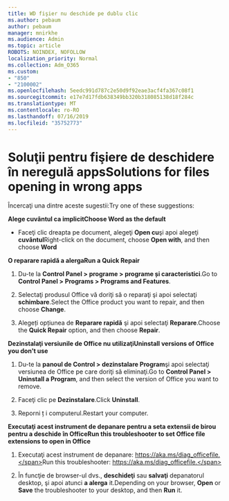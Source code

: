 ```yaml
---
title: WD fişier nu deschide pe dublu clic
ms.author: pebaum
author: pebaum
manager: mnirkhe
ms.audience: Admin
ms.topic: article
ROBOTS: NOINDEX, NOFOLLOW
localization_priority: Normal
ms.collection: Adm_O365
ms.custom:
- "850"
- "2100002"
ms.openlocfilehash: 5eedc991d787c2e50d9f92eae3acf4fa367c08f1
ms.sourcegitcommit: e17e7d17fdb638349bb320b318085138d18f284c
ms.translationtype: MT
ms.contentlocale: ro-RO
ms.lasthandoff: 07/16/2019
ms.locfileid: "35752773"
---
```

# <a name="solutions-for-files-opening-in-wrong-apps"></a><span data-ttu-id="c7867-102">Soluţii pentru fişiere de deschidere în neregulă apps</span><span class="sxs-lookup"><span data-stu-id="c7867-102">Solutions for files opening in wrong apps</span></span>

<span data-ttu-id="c7867-103">Încercaţi una dintre aceste sugestii:</span><span class="sxs-lookup"><span data-stu-id="c7867-103">Try one of these suggestions:</span></span>

<span data-ttu-id="c7867-104">**Alege cuvântul ca implicit**</span><span class="sxs-lookup"><span data-stu-id="c7867-104">**Choose Word as the default**</span></span>

* <span data-ttu-id="c7867-105">Faceţi clic dreapta pe document, alegeţi **Open cu**şi apoi alegeţi **cuvântul**</span><span class="sxs-lookup"><span data-stu-id="c7867-105">Right-click on the document, choose **Open with**, and then choose **Word**</span></span>

<span data-ttu-id="c7867-106">**O reparare rapidă a alerga**</span><span class="sxs-lookup"><span data-stu-id="c7867-106">**Run a Quick Repair**</span></span>

1. <span data-ttu-id="c7867-107">Du-te la **Control Panel > programe > programe și caracteristici**.</span><span class="sxs-lookup"><span data-stu-id="c7867-107">Go to **Control Panel > Programs > Programs and Features**.</span></span>

2. <span data-ttu-id="c7867-108">Selectaţi produsul Office vă doriţi să o reparaţi şi apoi selectaţi **schimbare**.</span><span class="sxs-lookup"><span data-stu-id="c7867-108">Select the Office product you want to repair, and then choose **Change**.</span></span>

3. <span data-ttu-id="c7867-109">Alegeți opțiunea de **Reparare rapidă** şi apoi selectaţi **Reparare**.</span><span class="sxs-lookup"><span data-stu-id="c7867-109">Choose the **Quick Repair** option, and then choose **Repair**.</span></span>

<span data-ttu-id="c7867-110">**Dezinstalaţi versiunile de Office nu utilizaţi**</span><span class="sxs-lookup"><span data-stu-id="c7867-110">**Uninstall versions of Office you don't use**</span></span>

1. <span data-ttu-id="c7867-111">Du-te la **panoul de Control > dezinstalare Program**şi apoi selectaţi versiunea de Office pe care doriţi să eliminaţi.</span><span class="sxs-lookup"><span data-stu-id="c7867-111">Go to **Control Panel > Uninstall a Program**, and then select the version of Office you want to remove.</span></span>

2. <span data-ttu-id="c7867-112">Faceţi clic pe **Dezinstalare**.</span><span class="sxs-lookup"><span data-stu-id="c7867-112">Click **Uninstall**.</span></span>

3. <span data-ttu-id="c7867-113">Reporni ț i computerul.</span><span class="sxs-lookup"><span data-stu-id="c7867-113">Restart your computer.</span></span>

<span data-ttu-id="c7867-114">**Executaţi acest instrument de depanare pentru a seta extensii de birou pentru a deschide în Office**</span><span class="sxs-lookup"><span data-stu-id="c7867-114">**Run this troubleshooter to set Office file extensions to open in Office**</span></span>

1. <span data-ttu-id="c7867-115">Executaţi acest instrument de depanare: https://aka.ms/diag_officefile.</span><span class="sxs-lookup"><span data-stu-id="c7867-115">Run this troubleshooter: https://aka.ms/diag_officefile.</span></span>

2. <span data-ttu-id="c7867-116">În funcţie de browser-ul dvs., **deschideţi** sau **salvaţi** depanatorul desktop, şi apoi atunci **a alerga** it.</span><span class="sxs-lookup"><span data-stu-id="c7867-116">Depending on your browser, **Open** or **Save** the troubleshooter to your desktop, and then **Run** it.</span></span>
